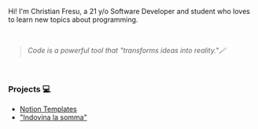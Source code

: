 Hi! I'm Christian Fresu, a 21 y/o Software Developer and student who loves to learn new topics about programming.

&nbsp;<br>

> *Code is a powerful tool that "transforms ideas into reality."🪄*

&nbsp;<br>

### Projects 💻
- [Notion Templates](https://christianf11.gumroad.com/)
- ["Indovina la somma"](https://play.google.com/store/apps/details?id=it.frittomistogames.guessthenumber)


